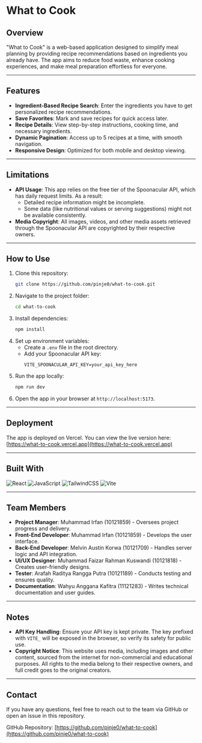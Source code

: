 # What to Cook

## Overview

"What to Cook" is a web-based application designed to simplify meal planning by providing recipe recommendations based on ingredients you already have. The app aims to reduce food waste, enhance cooking experiences, and make meal preparation effortless for everyone.

---

## Features

- **Ingredient-Based Recipe Search**: Enter the ingredients you have to get personalized recipe recommendations.
- **Save Favorites**: Mark and save recipes for quick access later.
- **Recipe Details**: View step-by-step instructions, cooking time, and necessary ingredients.
- **Dynamic Pagination**: Access up to 5 recipes at a time, with smooth navigation.
- **Responsive Design**: Optimized for both mobile and desktop viewing.

---

## Limitations

- **API Usage**: This app relies on the free tier of the Spoonacular API, which has daily request limits. As a result:
  - Detailed recipe information might be incomplete.
  - Some data (like nutritional values or serving suggestions) might not be available consistently.
- **Media Copyright**: All images, videos, and other media assets retrieved through the Spoonacular API are copyrighted by their respective owners.

---

## How to Use

1. Clone this repository:
   ```bash
   git clone https://github.com/pinje0/what-to-cook.git
   ```
2. Navigate to the project folder:
   ```bash
   cd what-to-cook
   ```
3. Install dependencies:
   ```bash
   npm install
   ```
4. Set up environment variables:
   - Create a `.env` file in the root directory.
   - Add your Spoonacular API key:
     ```env
     VITE_SPOONACULAR_API_KEY=your_api_key_here
     ```
5. Run the app locally:
   ```bash
   npm run dev
   ```
6. Open the app in your browser at `http://localhost:5173`.

---

## Deployment

The app is deployed on Vercel. You can view the live version here:
[https://what-to-cook.vercel.app](https://what-to-cook.vercel.app)

---

## Built With

![React](https://img.shields.io/badge/react-%2320232a.svg?style=for-the-badge&logo=react&logoColor=%2361DAFB)
![JavaScript](https://img.shields.io/badge/javascript-%23323330.svg?style=for-the-badge&logo=javascript&logoColor=%23F7DF1E)
![TailwindCSS](https://img.shields.io/badge/tailwindcss-%2338B2AC.svg?style=for-the-badge&logo=tailwind-css&logoColor=white)
![Vite](https://img.shields.io/badge/vite-%23646CFF.svg?style=for-the-badge&logo=vite&logoColor=white)

---

## Team Members

- **Project Manager**: Muhammad Irfan (10121859) - Oversees project progress and delivery.
- **Front-End Developer**: Muhammad Irfan (10121859) - Develops the user interface.
- **Back-End Developer**: Melvin Austin Korwa (10121709) - Handles server logic and API integration.
- **UI/UX Designer**: Muhammad Faizar Rahman Kuswandi (10121818) - Creates user-friendly designs.
- **Tester**: Arafah Raditya Rangga Putra (10121189) - Conducts testing and ensures quality.
- **Documentation**: Wahyu Anggana Kafitra (11121283) - Writes technical documentation and user guides.

---

## Notes

- **API Key Handling**: Ensure your API key is kept private. The key prefixed with `VITE_` will be exposed in the browser, so verify its safety for public use.
- **Copyright Notice**: This website uses media, including images and other content, sourced from the internet for non-commercial and educational purposes. All rights to the media belong to their respective owners, and full credit goes to the original creators.

---

## Contact

If you have any questions, feel free to reach out to the team via GitHub or open an issue in this repository.

GitHub Repository: [https://github.com/pinje0/what-to-cook](https://github.com/pinje0/what-to-cook)
